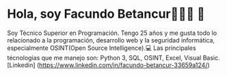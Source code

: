 # Hola, soy Facundo Betancur👨🏻‍💻 👋
Soy Técnico Superior en Programación. Tengo 25 años y me gusta todo lo relacionado a la programación, desarrollo web y la seguridad informática, especialmente OSINT(Open Source Intelligence).💻
Las principales técnologias que me manejo son: Python 3, SQL, OSINT, Excel, Visual Basic.
[Linkedin] (https://www.linkedin.com/in/facundo-betancur-33659a124/)
